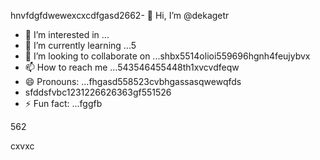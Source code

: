 hnvfdgfdwewexcxcdfgasd2662- 👋 Hi, I’m @dekagetr
- 👀 I’m interested in ...
- 🌱 I’m currently learning ...5
- 💞️ I’m looking to collaborate on ...shbx5514olioi559696hgnh4feujybvx
- 📫 How to reach me ...543546455448th1xvcvdfeqw
- 😄 Pronouns: ...fhgasd558523cvbhgassasqwewqfds
- sfddsfvbc1231226626363gf551526
- ⚡ Fun fact: ...fggfb
<!---ads2dfgvcbdsf
dekagetr/dekagetr is a ✨ special ✨ repositor456y becaus456 its `README.md` (this file) appears on your GitHub profildgfe.696
You can click the Preview link to take a look at your changes.vhxcvxcv
--->562
cxvxc
